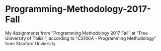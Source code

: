 # Programming-Methodology-2017-Fall
My Assignments from "Programming Methodology 2017 Fall" at "Free University of Tbilisi", according to "CS106A - Programming Methodology" from Stanford Unviersity

